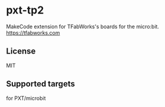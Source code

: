 # pxt-tp2
MakeCode extension for TFabWorks's boards for the micro:bit.
https://tfabworks.com

## License
MIT

## Supported targets

for PXT/microbit

